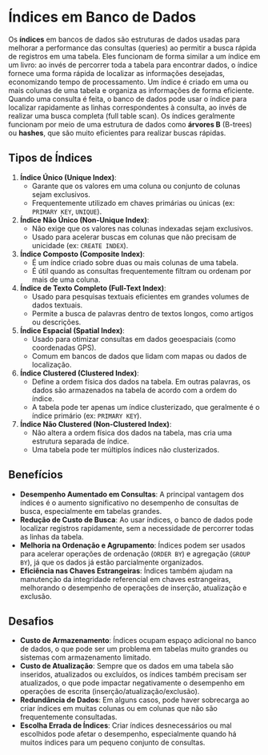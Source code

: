 # Índices em Banco de Dados
Os **índices** em bancos de dados são estruturas de dados usadas para melhorar a performance das consultas (queries) ao permitir a busca rápida de registros em uma tabela. Eles funcionam de forma similar a um índice em um livro: ao invés de percorrer toda a tabela para encontrar dados, o índice fornece uma forma rápida de localizar as informações desejadas, economizando tempo de processamento.
Um índice é criado em uma ou mais colunas de uma tabela e organiza as informações de forma eficiente. Quando uma consulta é feita, o banco de dados pode usar o índice para localizar rapidamente as linhas correspondentes à consulta, ao invés de realizar uma busca completa (full table scan).
Os índices geralmente funcionam por meio de uma estrutura de dados como **árvores B** (B-trees) ou **hashes**, que são muito eficientes para realizar buscas rápidas.

## Tipos de Índices
1. **Índice Único (Unique Index)**: 
   - Garante que os valores em uma coluna ou conjunto de colunas sejam exclusivos. 
   - Frequentemente utilizado em chaves primárias ou únicas (ex: `PRIMARY KEY`, `UNIQUE`).
2. **Índice Não Único (Non-Unique Index)**:
   - Não exige que os valores nas colunas indexadas sejam exclusivos. 
   - Usado para acelerar buscas em colunas que não precisam de unicidade (ex: `CREATE INDEX`).
3. **Índice Composto (Composite Index)**:
   - É um índice criado sobre duas ou mais colunas de uma tabela.
   - É útil quando as consultas frequentemente filtram ou ordenam por mais de uma coluna.
4. **Índice de Texto Completo (Full-Text Index)**:
   - Usado para pesquisas textuais eficientes em grandes volumes de dados textuais. 
   - Permite a busca de palavras dentro de textos longos, como artigos ou descrições.
5. **Índice Espacial (Spatial Index)**:
   - Usado para otimizar consultas em dados geoespaciais (como coordenadas GPS).
   - Comum em bancos de dados que lidam com mapas ou dados de localização.
6. **Índice Clustered (Clustered Index)**:
   - Define a ordem física dos dados na tabela. Em outras palavras, os dados são armazenados na tabela de acordo com a ordem do índice.
   - A tabela pode ter apenas um índice clusterizado, que geralmente é o índice primário (ex: `PRIMARY KEY`).
7. **Índice Não Clustered (Non-Clustered Index)**:
   - Não altera a ordem física dos dados na tabela, mas cria uma estrutura separada de índice.
   - Uma tabela pode ter múltiplos índices não clusterizados.

## Benefícios
- **Desempenho Aumentado em Consultas**: A principal vantagem dos índices é o aumento significativo no desempenho de consultas de busca, especialmente em tabelas grandes.
- **Redução de Custo de Busca**: Ao usar índices, o banco de dados pode localizar registros rapidamente, sem a necessidade de percorrer todas as linhas da tabela.
- **Melhoria na Ordenação e Agrupamento**: Índices podem ser usados para acelerar operações de ordenação (`ORDER BY`) e agregação (`GROUP BY`), já que os dados já estão parcialmente organizados.
- **Eficiência nas Chaves Estrangeiras**: Índices também ajudam na manutenção da integridade referencial em chaves estrangeiras, melhorando o desempenho de operações de inserção, atualização e exclusão.

## Desafios
- **Custo de Armazenamento**: Índices ocupam espaço adicional no banco de dados, o que pode ser um problema em tabelas muito grandes ou sistemas com armazenamento limitado.
- **Custo de Atualização**: Sempre que os dados em uma tabela são inseridos, atualizados ou excluídos, os índices também precisam ser atualizados, o que pode impactar negativamente o desempenho em operações de escrita (inserção/atualização/exclusão).
- **Redundância de Dados**: Em alguns casos, pode haver sobrecarga ao criar índices em muitas colunas ou em colunas que não são frequentemente consultadas.
- **Escolha Errada de Índices**: Criar índices desnecessários ou mal escolhidos pode afetar o desempenho, especialmente quando há muitos índices para um pequeno conjunto de consultas.
